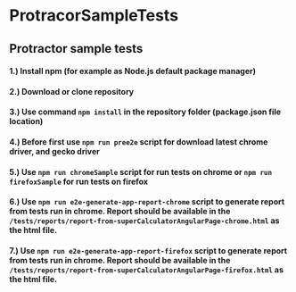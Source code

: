 # ProtracorSampleTests
## Protractor sample tests

#### 1.) Install npm (for example as Node.js default package manager)
#### 2.) Download or clone repository
#### 3.) Use command `npm install` in the repository folder (package.json file location)
#### 4.) Before first use `npm run pree2e` script for download latest chrome driver, and gecko driver
#### 5.) Use `npm run chromeSample` script for run tests on chrome or `npm run firefoxSample` for run tests on firefox
#### 6.) Use `npm run e2e-generate-app-report-chrome` script to generate report from tests run in chrome. Report should be available in the  `/tests/reports/report-from-superCalculatorAngularPage-chrome.html` as the html file.
#### 7.) Use `npm run e2e-generate-app-report-firefox` script to generate report from tests run in chrome. Report should be available in the  `/tests/reports/report-from-superCalculatorAngularPage-firefox.html` as the html file.